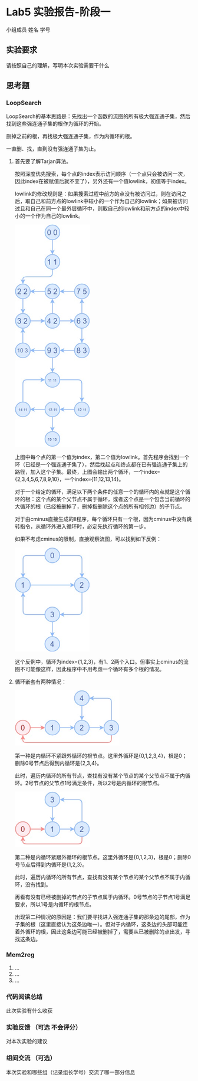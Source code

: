 # Lab5 实验报告-阶段一

小组成员 姓名 学号

## 实验要求

请按照自己的理解，写明本次实验需要干什么

## 思考题
### LoopSearch

LoopSearch的基本思路是：先找出一个函数的流图的所有极大强连通子集，然后找到这些强连通子集的根作为循环的开始。

删掉之前的根，再找极大强连通子集，作为内循环的根。

一直删、找，直到没有强连通子集为止。

1. 首先要了解Tarjan算法。

   按照深度优先搜索，每个点的index表示访问顺序（一个点只会被访问一次，因此index在被赋值后就不变了），另外还有一个值lowlink，初值等于index。

   lowlink的修改规则是：如果搜索过程中前方的点没有被访问过，则在访问之后，取自己和前方点的lowlink中较小的一个作为自己的lowlink；如果被访问过且和自己在同一个最外层循环中，则取自己的lowlink和前方点的index中较小的一个作为自己的lowlink。

   ![tarjanexample](figs/tarjanexample.jpg)

   上图中每个点的第一个值为index，第二个值为lowlink。首先程序会找到一个环（已经是一个强连通子集了），然后找起点和终点都在已有强连通子集上的路径，加入这个子集。最终，上图会输出两个循环，一个index={2,3,4,5,6,7,8,9,10}，一个index={11,12,13,14}。

   对于一个给定的循环，满足以下两个条件的任意一个的循环内的点就是这个循环的根：这个点的某个父节点不属于循环，或者这个点是一个包含当前循环的大循环的根（已经被删掉了，删掉指删除这个点的所有相邻边）的子节点。

   对于由cminus直接生成的ll程序，每个循环只有一个根，因为cminus中没有跳转指令，从循环外进入循环时，必定先执行循环的第一步。

   如果不考虑cminus的限制，直接观察流图，可以找到如下反例：

   ![oppose](figs/oppose.jpg)

   这个反例中，循环为index={1,2,3}，有1、2两个入口。但事实上cminus的流图不可能像这样，因此程序中不用考虑一个循环有多个根的情况。

2. 循环嵌套有两种情况：

   ![loop_case_1](figs/loop_case_1.jpg)

   第一种是内循环不紧跟外循环的根节点。这里外循环是{0,1,2,3,4}，根是0；删除0号节点后得到内循环是{2,3,4}。

   此时，遍历内循环的所有节点，查找有没有某个节点的某个父节点不属于内循环。2号节点的父节点1号满足条件，所以2号是内循环的根节点。

   ![loop_case_2](figs/loop_case_2.jpg)

   第二种是内循环紧跟外循环的根节点。这里外循环是{0,1,2,3}，根是0；删除0号节点后得到内循环是{1,2,3}。

   此时，遍历内循环的所有节点，查找有没有某个节点的某个父节点不属于内循环，没有找到。

   再看有没有已经被删掉的节点的子节点属于内循环。0号节点的子节点1号满足要求，所以1号是内循环的根节点。

   出现第二种情况的原因是：我们要寻找进入强连通子集的那条边的尾部，作为子集的根（这里直接认为这条边唯一）。但对于内循环，这条边的头部可能连着外循环的根，因此这条边可能已经被删掉了，需要从已被删除的点出发，寻找这条边。

   
### Mem2reg
1. ...
2. ...
3. ...

### 代码阅读总结

此次实验有什么收获

### 实验反馈 （可选 不会评分）

对本次实验的建议

### 组间交流 （可选）

本次实验和哪些组（记录组长学号）交流了哪一部分信息
